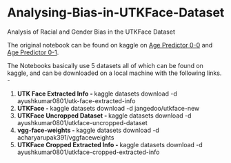 # Analysing-Bias-in-UTKFace-Dataset
Analysis of Racial and Gender Bias in the UTKFace Dataset

The original notebook can be found on kaggle on [Age Predictor 0-0](https://www.kaggle.com/ayushkumar0801/utkface-age-predictor-model-0-0) and [Age Predictor 0-1](https://www.kaggle.com/ayushkumar0801/utkface-age-predictor-model-0-1).

The Notebooks basically use 5 datasets all of which can be found on kaggle, and can be downloaded on a local machine with the following links. -
1. <b>UTK Face Extracted Info - </b>kaggle datasets download -d ayushkumar0801/utk-face-extracted-info
2. <b>UTKFace - </b> kaggle datasets download -d jangedoo/utkface-new
3. <b>UTKFace Uncropped Dataset - </b> kaggle datasets download -d ayushkumar0801/utkface-uncropped-dataset
4. <b>vgg-face-weights - </b>kaggle datasets download -d acharyarupak391/vggfaceweights
5. <b>UTKFace Cropped Extracted Info - </b>kaggle datasets download -d ayushkumar0801/utkface-cropped-extracted-info

